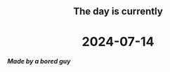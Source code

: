 <h2 align=center>The day is currently</h2>
<h1 align=center><!--TIME BEGIN-->2024-07-14<!--TIME END--></h1>
<h5>Made by a bored guy</h5>
